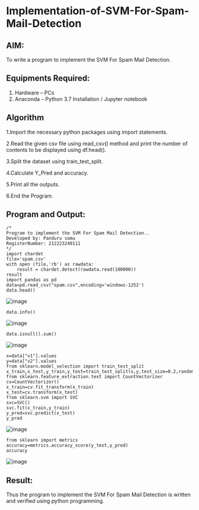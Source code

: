 # Implementation-of-SVM-For-Spam-Mail-Detection

## AIM:
To write a program to implement the SVM For Spam Mail Detection.

## Equipments Required:
1. Hardware – PCs
2. Anaconda – Python 3.7 Installation / Jupyter notebook

## Algorithm
1.Import the necessary python packages using import statements.

2.Read the given csv file using read_csv() method and print the number of contents to be displayed using df.head().

3.Split the dataset using train_test_split.

4.Calculate Y_Pred and accuracy.

5.Print all the outputs.

6.End the Program.

## Program and Output:
```
/*
Program to implement the SVM For Spam Mail Detection..
Developed by: Panduru somu
RegisterNumber: 212223240111
*/
import chardet
file='spam.csv'
with open (file,'rb') as rawdata:
    result = chardet.detect(rawdata.read(100000))
result
import pandas as pd
data=pd.read_csv("spam.csv",encoding='windows-1252')
data.head()
```
![image](https://github.com/user-attachments/assets/cb03e943-02fc-4f36-a81c-ad3e5dead0e9)


```
data.info()
```
![image](https://github.com/user-attachments/assets/145af677-8d97-456c-959f-c752490dbff7)


```
data.isnull().sum()
```
![image](https://github.com/user-attachments/assets/14ca0be9-88b7-406d-9400-b6ecb7ce7f81)


```
x=data["v1"].values
y=data["v2"].values
from sklearn.model_selection import train_test_split
x_train,x_test,y_train,y_test=train_test_split(x,y,test_size=0.2,random_state=0)
from sklearn.feature_extraction.text import CountVectorizer
cv=CountVectorizer()
x_train=cv.fit_transform(x_train)
x_test=cv.transform(x_test)
from sklearn.svm import SVC
svc=SVC()
svc.fit(x_train,y_train)
y_pred=svc.predict(x_test)
y_pred
```
![image](https://github.com/user-attachments/assets/8cdfabfc-6e41-47c5-b376-afa3770cbac8)


```
from sklearn import metrics
accuracy=metrics.accuracy_score(y_test,y_pred)
accuracy
```
![image](https://github.com/user-attachments/assets/97159524-0d1c-4422-a7fd-28b3ad3cd2c7)


## Result:
Thus the program to implement the SVM For Spam Mail Detection is written and verified using python programming.
